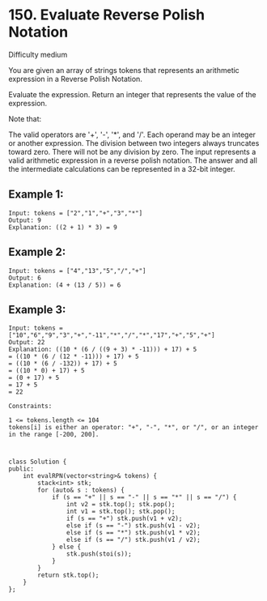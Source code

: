# 150. Evaluate Reverse Polish Notation
Difficulty medium

You are given an array of strings tokens that represents an arithmetic expression in a Reverse Polish Notation.

Evaluate the expression. Return an integer that represents the value of the expression.

Note that:

The valid operators are '+', '-', '*', and '/'.
Each operand may be an integer or another expression.
The division between two integers always truncates toward zero.
There will not be any division by zero.
The input represents a valid arithmetic expression in a reverse polish notation.
The answer and all the intermediate calculations can be represented in a 32-bit integer.
 

## Example 1:
```
Input: tokens = ["2","1","+","3","*"]
Output: 9
Explanation: ((2 + 1) * 3) = 9
```


## Example 2:
```
Input: tokens = ["4","13","5","/","+"]
Output: 6
Explanation: (4 + (13 / 5)) = 6
```


## Example 3:
```
Input: tokens = ["10","6","9","3","+","-11","*","/","*","17","+","5","+"]
Output: 22
Explanation: ((10 * (6 / ((9 + 3) * -11))) + 17) + 5
= ((10 * (6 / (12 * -11))) + 17) + 5
= ((10 * (6 / -132)) + 17) + 5
= ((10 * 0) + 17) + 5
= (0 + 17) + 5
= 17 + 5
= 22
```


```
Constraints:

1 <= tokens.length <= 104
tokens[i] is either an operator: "+", "-", "*", or "/", or an integer in the range [-200, 200].
```


#
```
class Solution {
public:
    int evalRPN(vector<string>& tokens) {
        stack<int> stk;
        for (auto& s : tokens) {
            if (s == "+" || s == "-" || s == "*" || s == "/") {
                int v2 = stk.top(); stk.pop();
                int v1 = stk.top(); stk.pop();
                if (s == "+") stk.push(v1 + v2);
                else if (s == "-") stk.push(v1 - v2);
                else if (s == "*") stk.push(v1 * v2);
                else if (s == "/") stk.push(v1 / v2);
            } else {
                stk.push(stoi(s));
            }
        }
        return stk.top();
    }
};
```